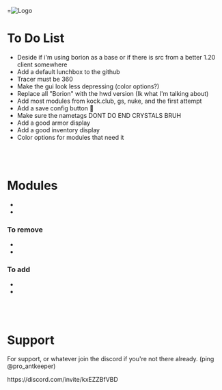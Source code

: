 =![Logo](https://cdn.discordapp.com/attachments/992610405719494768/1169306252145340476/HWD_Logo_Option_2.png?ex=659585cf&is=658310cf&hm=35ece143b62ee71d6500c5429412e8e4e0e0a7365df0c645219be14c485c2f15&)

# To Do List
- Deside if i'm using borion as a base or if there is src from a better 1.20 client somewhere
- Add a default lunchbox to the github
- Tracer must be 360
- Make the gui look less depressing (color options?)
- Replace all "Borion" with the hwd version (Ik what I'm talking about)
- Add most modules from kock.club, gs, nuke, and the first attempt
- Add a save config button 🧠
- Make sure the nametags DONT DO END CRYSTALS BRUH
- Add a good armor display
- Add a good inventory display
- Color options for modules that need it
<br>
<br>

# Modules
-
-
  
### To remove
-
-
  
### To add
- 
-

<br>
<br>   

# Support
For support, or whatever join the discord if you're not there already. (ping @pro_antkeeper)
<p></p>https://discord.com/invite/kxEZZBfVBD
